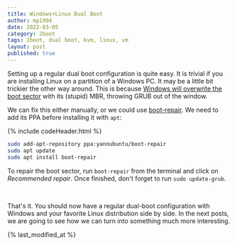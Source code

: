 ```yaml
---
title: Windows+Linux Dual Boot
author: mp1994
date: 2022-03-05
category: 2boot
tags: 2boot, dual boot, kvm, linux, vm
layout: post
published: true
---
```


Setting up a regular dual boot configuration is quite easy. It is trivial if you are installing Linux on a partition of a Windows PC. It may be a little bit trickier the other way around. This is because [Windows will overwrite the boot sector](https://unix.stackexchange.com/a/68587/437761) with its (stupid) MBR, throwing GRUB out of the window. 

We can fix this either manually, or we could use [boot-repair](https://sourceforge.net/projects/boot-repair/). We need to add its PPA before installing it with `apt`:

{% include codeHeader.html %}
``` bash
sudo add-apt-repository ppa:yannubuntu/boot-repair
sudo apt update
sudo apt install boot-repair
```

To repair the boot sector, run `boot-repair` from the terminal and click on _Recommended repair_. Once finished, don't forget to run `sudo update-grub`.

&nbsp; <!-- vertical space -->

That's it. You should now have a regular dual-boot configuration with Windows and your favorite Linux distribution side by side. In the next posts, we are going to see how we can turn into something much more interesting.

{% last_modified_at %}